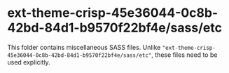 # ext-theme-crisp-45e36044-0c8b-42bd-84d1-b9570f22bf4e/sass/etc

This folder contains miscellaneous SASS files. Unlike `"ext-theme-crisp-45e36044-0c8b-42bd-84d1-b9570f22bf4e/sass/etc"`, these files
need to be used explicitly.
